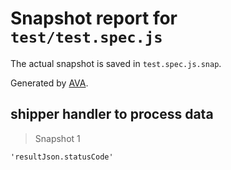 # Snapshot report for `test/test.spec.js`

The actual snapshot is saved in `test.spec.js.snap`.

Generated by [AVA](https://ava.li).

## shipper handler to process data

> Snapshot 1

    'resultJson.statusCode'
